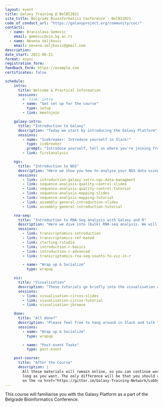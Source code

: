 ```yaml
---
layout: event
title: Galaxy Training @ BelBI2021
site_title: Belgrade Bioinformatics Conference - BelBI2021
code_of_conduct_url: "https://galaxyproject.org/community/coc/"
contacts:
  - name: Branislava Gemovic
    email: gemovic@vin.bg.ac.rs
  - name: Nevena Veljkovic
    email: nevena.veljkovic@gmail.com
description:
date_start: 2021-06-21
format: async
registration_form:
feedback_form: https://example.com
certificates: false

schedule:
    intro:
      title: Welcome & Practical Information
      sessions:
        #- link: intro
        - name: "Get set up for the course"
          type: setup
        - link: meetnjoin

    galaxy-intro:
      title: "Introduction to Galaxy"
      description: "Today we start by introducing the Galaxy Platform"
      sessions:
        - name: "Icebreaker: Introduce yourself in Slack!"
          type: icebreaker
          prompt: "Introduce yourself, tell us where you're joining from, and one thing about your surroundings (e.g. it's snowing outside, there's a squirrel on my porch, my cat is on my keyboard)"
        - link: firstanalysis

    ngs:
      title: "Introduction to NGS"
      description: "Here we show you how to analyze your NGS data using Galaxy."
      sessions:
        - link: introduction-galaxy-intro-ngs-data-managment
        - link: sequence-analysis-quality-control-slides
        - link: sequence-analysis-quality-control-tutorial
        - link: sequence-analysis-mapping-slides
        - link: sequence-analysis-mapping-tutorial
        - link: assembly-general-introduction-slides
        - link: assembly-general-introduction-tutorial

    rna-seq:
      title: "Introduction to RNA-Seq analysis with Galaxy and R"
      description: "Here we dive into (bulk) RNA-seq analysis. We will walk you through an end-to-end analysis and Galaxy, and show you how to perform downstream analysis on the results using Rstudio in Galaxy."
      sessions:
        - link: transcriptomics-introduction
        - link: transcriptomics-ref-based
        - link: starting-rstudio
        - link: introduction-r-basics
        - link: introduction-r-advanced
        - link: transcriptomics-rna-seq-counts-to-viz-in-r

        - name: "Wrap up & Socialize"
          type: wrapup

    viz:
      title: "Visualisation"
      description: "These tutorials go briefly into the visualisation aspect of Galaxy and how to use that in your workflows"
      sessions:
        - link: visualisation-circos-slides
        - link: visualisation-circos-tutorial
        - link: visualisation-jbrowse

    done:
      title: "All done?"
      description: "Please feel free to hang around in Slack and talk to us and the rest of the Galaxy community! Thanks for joining!!"
      sessions:
        - name: "Wrap up & Socialize"
          type: wrapup

        - name: "Post-event Tasks"
          type: post-event

    post-course:
      title: "After the Course"
      description: |
        All these materials will remain online, so you can continue working on them for as
        long as you want. The only difference will be that you should ask your questions
        on the <a href="https://gitter.im/Galaxy-Training-Network/Lobby">GTN Gitter channel</a>, instead of Slack.
---
```


This course will familiarise you with the Galaxy Platform as a part of the Belgrade Bioinformatics Conference.
